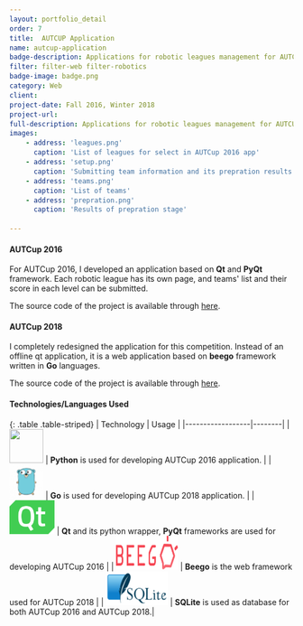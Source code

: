 ```yaml
---
layout: portfolio_detail
order: 7
title:  AUTCUP Application
name: autcup-application
badge-description: Applications for robotic leagues management for AUTCUP 2018 and AUTCUP 2016 international competitions.
filter: filter-web filter-robotics
badge-image: badge.png
category: Web
client:
project-date: Fall 2016, Winter 2018
project-url:
full-description: Applications for robotic leagues management for AUTCUP 2018 and AUTCUP 2016 international competitions.
images:
    - address: 'leagues.png'
      caption: 'List of leagues for select in AUTCup 2016 app'
    - address: 'setup.png'
      caption: 'Submitting team information and its prepration results'
    - address: 'teams.png'
      caption: 'List of teams'
    - address: 'prepration.png'
      caption: 'Results of prepration stage'

---
```

#### AUTCup 2016
For AUTCup 2016, I developed an application based on **Qt** and **PyQt** framework. Each robotic league has its own page, and teams' list and their score in each level can be submitted.

The source code of the project is available through [here](https://github.com/Abradat/AUTCUP2016Application).
#### AUTCup 2018
I completely redesigned the application for this competition. Instead of an offline qt application, it is a web application based on **beego** framework written in **Go** languages.

The source code of the project is available through [here](https://github.com/abradat/autcup2018-webapp).
#### Technologies/Languages Used

{: .table .table-striped}
| Technology | Usage |
|------------------|--------|
| <img src="{{'assets/img/portfolio/technologies/python.png' | relative_url}}" width="60" height="60"> | **Python** is used for developing AUTCup 2016 application. |
| <img src="/assets/img/portfolio/technologies/go.png" width="60" height="60"> | **Go** is used for developing AUTCup 2018 application. |
| <img src="/assets/img/portfolio/technologies/qt.png" width="80" height="60"> | **Qt** and its python wrapper, **PyQt** frameworks are used for developing AUTCup 2016 |
| <img src="/assets/img/portfolio/technologies/beego.png" width="110" height="60"> | **Beego** is the web framework used for AUTCup 2018 |
| <img src="/assets/img/portfolio/technologies/sqlite.png" width="110" height="60"> | **SQLite** is used as database for both AUTCup 2016 and AUTCup 2018.|
